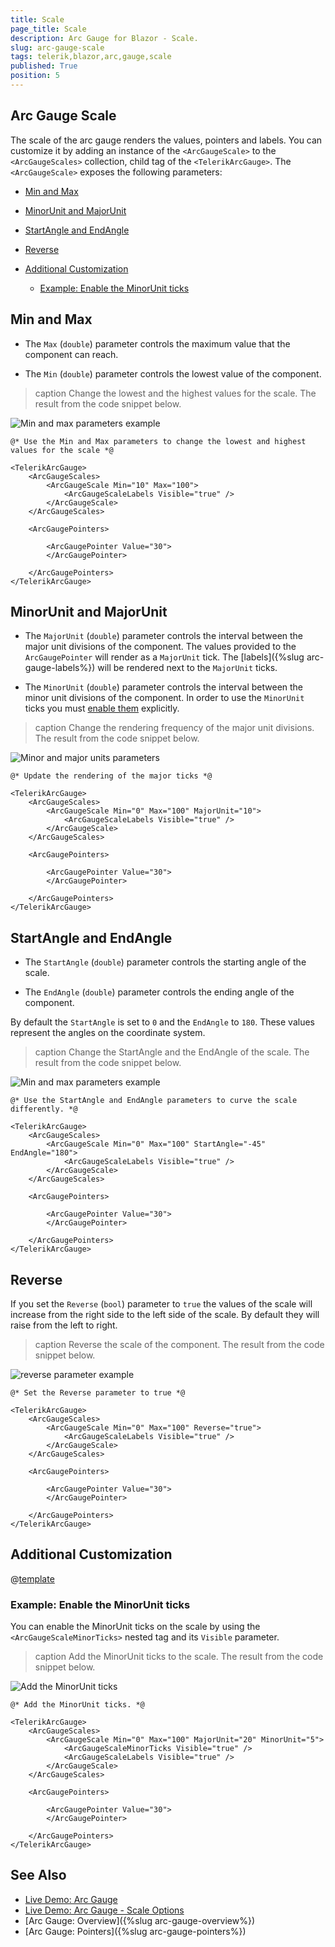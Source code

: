 ```yaml
---
title: Scale
page_title: Scale
description: Arc Gauge for Blazor - Scale.
slug: arc-gauge-scale
tags: telerik,blazor,arc,gauge,scale
published: True
position: 5
---
```


## Arc Gauge Scale

The scale of the arc gauge renders the values, pointers and labels. You can customize it by adding an instance of the `<ArcGaugeScale>` to the `<ArcGaugeScales>` collection, child tag of the `<TelerikArcGauge>`. The `<ArcGaugeScale>` exposes the following parameters:

* [Min and Max](#min-and-max)

* [MinorUnit and MajorUnit](#minorunit-and-majorunit)

* [StartAngle and EndAngle](#startangle-and-endangle)

* [Reverse](#reverse)

* [Additional Customization](#additional-customization)

    * [Example: Enable the MinorUnit ticks](#example-enable-the-minorunit-ticks)


## Min and Max

* The `Max` (`double`) parameter controls the maximum value that the component can reach.

* The `Min` (`double`) parameter controls the lowest value of the component.

>caption Change the lowest and the highest values for the scale. The result from the code snippet below.

![Min and max parameters example](images/min-and-max-arc-gauge.png)

````RAZOR
@* Use the Min and Max parameters to change the lowest and highest values for the scale *@

<TelerikArcGauge>
    <ArcGaugeScales>
        <ArcGaugeScale Min="10" Max="100">
            <ArcGaugeScaleLabels Visible="true" />
        </ArcGaugeScale>
    </ArcGaugeScales>

    <ArcGaugePointers>

        <ArcGaugePointer Value="30">
        </ArcGaugePointer>

    </ArcGaugePointers>
</TelerikArcGauge>
````

## MinorUnit and MajorUnit

* The `MajorUnit` (`double`) parameter controls the interval between the major unit divisions of the component. The values provided to the `ArcGaugePointer` will render as a `MajorUnit` tick. The [labels]({%slug arc-gauge-labels%}) will be rendered next to the `MajorUnit` ticks.

* The `MinorUnit` (`double`) parameter controls the interval between the minor unit divisions of the component. In order to use the `MinorUnit` ticks you must [enable them](#example-enable-the-minorunit-ticks) explicitly.

>caption Change the rendering frequency of the major unit divisions. The result from the code snippet below.

![Minor and major units parameters](images/minor-and-major-units-arc-gauge.png)

````RAZOR
@* Update the rendering of the major ticks *@

<TelerikArcGauge>
    <ArcGaugeScales>
        <ArcGaugeScale Min="0" Max="100" MajorUnit="10">
            <ArcGaugeScaleLabels Visible="true" />
        </ArcGaugeScale>
    </ArcGaugeScales>

    <ArcGaugePointers>

        <ArcGaugePointer Value="30">
        </ArcGaugePointer>

    </ArcGaugePointers>
</TelerikArcGauge>
````

## StartAngle and EndAngle

* The `StartAngle` (`double`) parameter controls the starting angle of the scale.

* The `EndAngle` (`double`) parameter controls the ending angle of the component.

By default the `StartAngle` is set to `0` and the `EndAngle` to `180`. These values represent the angles on the coordinate system. 

>caption Change the StartAngle and the EndAngle of the scale. The result from the code snippet below.

![Min and max parameters example](images/start-end-angle-arc-gauge.png)

````RAZOR
@* Use the StartAngle and EndAngle parameters to curve the scale differently. *@

<TelerikArcGauge>
    <ArcGaugeScales>
        <ArcGaugeScale Min="0" Max="100" StartAngle="-45" EndAngle="180">
            <ArcGaugeScaleLabels Visible="true" />
        </ArcGaugeScale>
    </ArcGaugeScales>

    <ArcGaugePointers>

        <ArcGaugePointer Value="30">
        </ArcGaugePointer>

    </ArcGaugePointers>
</TelerikArcGauge>
````

## Reverse

If you set the `Reverse` (`bool`) parameter to `true` the values of the scale will increase from the right side to the left side of the scale. By default they will raise from the left to right.

>caption Reverse the scale of the component. The result from the code snippet below.

![reverse parameter example](images/reverse-arc-gauge.png)

````RAZOR
@* Set the Reverse parameter to true *@

<TelerikArcGauge>
    <ArcGaugeScales>
        <ArcGaugeScale Min="0" Max="100" Reverse="true">
            <ArcGaugeScaleLabels Visible="true" />
        </ArcGaugeScale>
    </ArcGaugeScales>

    <ArcGaugePointers>

        <ArcGaugePointer Value="30">
        </ArcGaugePointer>

    </ArcGaugePointers>
</TelerikArcGauge>
````

## Additional Customization

@[template](/_contentTemplates/gauges/additional-customization.md#arc-gauge-additional-customization)

### Example: Enable the MinorUnit ticks

You can enable the MinorUnit ticks on the scale by using the `<ArcGaugeScaleMinorTicks>` nested tag and its `Visible` parameter.

>caption Add the MinorUnit ticks to the scale. The result from the code snippet below.

![Add the MinorUnit ticks](images/add-minorunit-ticks-arc-gauge.png)

````RAZOR
@* Add the MinorUnit ticks. *@

<TelerikArcGauge>
    <ArcGaugeScales>
        <ArcGaugeScale Min="0" Max="100" MajorUnit="20" MinorUnit="5">
            <ArcGaugeScaleMinorTicks Visible="true" />
            <ArcGaugeScaleLabels Visible="true" />
        </ArcGaugeScale>
    </ArcGaugeScales>

    <ArcGaugePointers>

        <ArcGaugePointer Value="30">
        </ArcGaugePointer>

    </ArcGaugePointers>
</TelerikArcGauge>
````

## See Also

* [Live Demo: Arc Gauge](https://demos.telerik.com/blazor-ui/arcgauge/overview)
* [Live Demo: Arc Gauge - Scale Options](https://demos.telerik.com/blazor-ui/arcgauge/scale-options)
* [Arc Gauge: Overview]({%slug arc-gauge-overview%})
* [Arc Gauge: Pointers]({%slug arc-gauge-pointers%})
